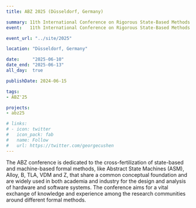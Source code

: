 ```yaml
---
title: ABZ 2025 (Düsseldorf, Germany)

summary: 11th International Conference on Rigorous State-Based Methods
event:   11th International Conference on Rigorous State-Based Methods

event_url: "../site/2025"

location: "Düsseldorf, Germany"

date:     "2025-06-10"
date_end: "2025-06-13"
all_day:  true

publishDate: 2024-06-15

tags:
- ABZ'25

projects:
- abz25

# links:
# - icon: twitter
#   icon_pack: fab
#   name: Follow
#   url: https://twitter.com/georgecushen
---
```


<!--<meta http-equiv="refresh" content="0; URL='../site/2024'" />-->

The ABZ conference is dedicated to the cross-fertilization of state-based and machine-based formal methods, like Abstract State Machines (ASM), Alloy, B, TLA, VDM and Z, that share a common conceptual foundation and are widely used in both academia and industry for the design and analysis of hardware and software systems. The conference aims for a vital exchange of knowledge and experience among the research communities around different formal methods.